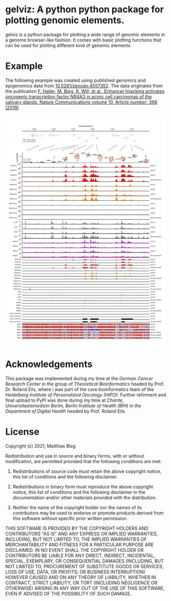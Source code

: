 # gelviz: A python python package for plotting genomic elements.

gelviz is a python package for plotting a wide range of genomic elements in a genome browser-like fashion. It comes with basic plotting functions that can be used for plotting different kind of genomic elements.

# Example

The following example was created using published genomics and epigenomics data from [10.5281/zenodo.4557352](https://zenodo.org/record/4557352). The data originates from the publication [F. Haller, M. Bieg, R. Will, et al.. Enhancer hijacking activates oncogenic transcription factor NR4A3 in acinic cell carcinomas of the salivary glands. Nature Communications volume 10, Article number: 368 (2019)](https://www.nature.com/articles/s41467-018-08069-x)

![example](jupyter_notebooks/pics/salivary_gland_locus_acicc.jpeg)

# Acknowledgements
This package was implemented during my time at the *German Cancer Research Center* in the group of *Theoretical Bioinformatics* headed by Prof. Dr. Roland Eils, where i was part of the core bioinformatics team of the *Heidelberg Institute of Personalized Oncology (HIPO)*. Further refinment and final upload to PyPI was done during my time at *Charite, Universitaetsmedizin Berlin, Berlin Institute of Health (BIH) in the Department of Digital Health* headed by Prof. Roland Eils.

# License
Copyright (c) 2021, Matthias Bieg

Redistribution and use in source and binary forms, with or without modification, are permitted provided that the following conditions are met:

1. Redistributions of source code must retain the above copyright notice, this list of conditions and the following disclaimer.

2. Redistributions in binary form must reproduce the above copyright notice, this list of conditions and the following disclaimer in the documentation and/or other materials provided with the distribution.

3. Neither the name of the copyright holder nor the names of its contributors may be used to endorse or promote products derived from this software without specific prior written permission.

THIS SOFTWARE IS PROVIDED BY THE COPYRIGHT HOLDERS AND CONTRIBUTORS "AS IS" AND ANY EXPRESS OR IMPLIED WARRANTIES, INCLUDING, BUT NOT LIMITED TO, THE IMPLIED WARRANTIES OF MERCHANTABILITY AND FITNESS FOR A PARTICULAR PURPOSE ARE DISCLAIMED. IN NO EVENT SHALL THE COPYRIGHT HOLDER OR CONTRIBUTORS BE LIABLE FOR ANY DIRECT, INDIRECT, INCIDENTAL, SPECIAL, EXEMPLARY, OR CONSEQUENTIAL DAMAGES (INCLUDING, BUT NOT LIMITED TO, PROCUREMENT OF SUBSTITUTE GOODS OR SERVICES; LOSS OF USE, DATA, OR PROFITS; OR BUSINESS INTERRUPTION) HOWEVER CAUSED AND ON ANY THEORY OF LIABILITY, WHETHER IN CONTRACT, STRICT LIABILITY, OR TORT (INCLUDING NEGLIGENCE OR OTHERWISE) ARISING IN ANY WAY OUT OF THE USE OF THIS SOFTWARE, EVEN IF ADVISED OF THE POSSIBILITY OF SUCH DAMAGE.
